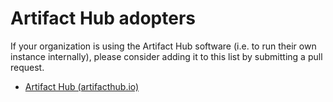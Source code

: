 # Artifact Hub adopters

If your organization is using the Artifact Hub software (i.e. to run their own instance internally), please consider adding it to this list by submitting a pull request.

- [Artifact Hub (artifacthub.io)](https://artifacthub.io)
